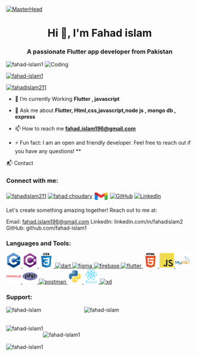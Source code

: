
[![MasterHead](https://uploads-ssl.webflow.com/5f841209f4e71b2d70034471/60bb4a2e143f632da3e56aea_Flutter%20app%20development%20(2).png)](https://rishavchanda.io)

<h1 align="center">Hi 👋, I'm Fahad islam</h1>
<h3 align="center">A passionate Flutter app developer from Pakistan</h3>
<img align="right" alt="Coding" width="400" src="https://www.google.com/url?sa=i&url="https%3A%2F%2Foutlane.co%2Fnow%2Fnew-shot-programmer-animation%2F&psig=AOvVaw1b23-MMzGCLntODlxOeGfd&ust=1674479952223000&source=images&cd=vfe&ved=0CA8QjRxqFwoTCPDwlY2i2_wCFQAAAAAdAAAAABAE">


<p align="left"> <img src="https://komarev.com/ghpvc/?username=fahad-islam1&label=Profile%20views&color=0e75b6&style=flat" alt="fahad-islam1" /> </p>

<p align="left"> <a href="https://github.com/ryo-ma/github-profile-trophy"><img src="https://github-profile-trophy.vercel.app/?username=fahad-islam1" alt="fahad-islam1" /></a> </p>

<p align="left"> <a href="https://twitter.com/fahadislam211" target="blank"><img src="https://img.shields.io/twitter/follow/fahadislam211?logo=twitter&style=for-the-badge" alt="fahadislam211" /></a> </p>

- 🌱 I’m currently Working  **Flutter , javascript**

- 💬 Ask me about **Flutter, Html,css,javascript,node js , mongo db , express**

- 📫 How to reach me **fahad.islam196@gmail.com**

- ⚡ Fun fact: I am an open and friendly developer. Feel free to reach out if you have any questions! **

📬 Contact
<h3 align="left">Connect with me:</h3>
<p align="left">
<a href="https://twitter.com/fahadislam211" target="blank"><img align="center" src="https://raw.githubusercontent.com/rahuldkjain/github-profile-readme-generator/master/src/images/icons/Social/twitter.svg" alt="fahadislam211" height="30" width="40" /></a>
<a href="https://fb.com/fahad choudary" target="blank"><img align="center" src="https://raw.githubusercontent.com/rahuldkjain/github-profile-readme-generator/master/src/images/icons/Social/facebook.svg" alt="fahad choudary" height="30" width="40" /></a>
<a href="mailto:fahad.islam196@gmail.com" target="blank"><img align="center" src="https://raw.githubusercontent.com/rahuldkjain/github-profile-readme-generator/master/src/images/icons/Social/gmail.svg" alt="fahad.islam196@gmail.com" height="30" width="40" /></a>
<a href="https://github.com/fahad-islam1" target="blank"><img align="center" src="https://raw.githubusercontent.com/rahuldkjain/github-profile-readme-generator/master/src/images/icons/Social/github.svg" alt="GitHub" height="30" width="40" /></a>
<a href="https://www.linkedin.com/in/fahadislam2/" target="blank"><img align="center" src="https://raw.githubusercontent.com/rahuldkjain/github-profile-readme-generator/master/src/images/icons/Social/linked-in-alt.svg" alt="LinkedIn" height="30" width="40" /></a>
</p>
Let's create something amazing together! Reach out to me at:

Email: fahad.islam196@gmail.com
LinkedIn: linkedin.com/in/fahadislam2
GitHub: github.com/fahad-islam1

<h3 align="left">Languages and Tools:</h3>
<p align="left"> <a href="https://www.w3schools.com/cpp/" target="_blank" rel="noreferrer"> <img src="https://raw.githubusercontent.com/devicons/devicon/master/icons/cplusplus/cplusplus-original.svg" alt="cplusplus" width="40" height="40"/> </a> <a href="https://www.w3schools.com/cs/" target="_blank" rel="noreferrer"> <img src="https://raw.githubusercontent.com/devicons/devicon/master/icons/csharp/csharp-original.svg" alt="csharp" width="40" height="40"/> </a> <a href="https://www.w3schools.com/css/" target="_blank" rel="noreferrer"> <img src="https://raw.githubusercontent.com/devicons/devicon/master/icons/css3/css3-original-wordmark.svg" alt="css3" width="40" height="40"/> </a> <a href="https://dart.dev" target="_blank" rel="noreferrer"> <img src="https://www.vectorlogo.zone/logos/dartlang/dartlang-icon.svg" alt="dart" width="40" height="40"/> </a> <a href="https://www.figma.com/" target="_blank" rel="noreferrer"> <img src="https://www.vectorlogo.zone/logos/figma/figma-icon.svg" alt="figma" width="40" height="40"/> </a> <a href="https://firebase.google.com/" target="_blank" rel="noreferrer"> <img src="https://www.vectorlogo.zone/logos/firebase/firebase-icon.svg" alt="firebase" width="40" height="40"/> </a> <a href="https://flutter.dev" target="_blank" rel="noreferrer"> <img src="https://www.vectorlogo.zone/logos/flutterio/flutterio-icon.svg" alt="flutter" width="40" height="40"/> </a> <a href="https://www.w3.org/html/" target="_blank" rel="noreferrer"> <img src="https://raw.githubusercontent.com/devicons/devicon/master/icons/html5/html5-original-wordmark.svg" alt="html5" width="40" height="40"/> </a> <a href="https://developer.mozilla.org/en-US/docs/Web/JavaScript" target="_blank" rel="noreferrer"> <img src="https://raw.githubusercontent.com/devicons/devicon/master/icons/javascript/javascript-original.svg" alt="javascript" width="40" height="40"/> </a> <a href="https://www.mysql.com/" target="_blank" rel="noreferrer"> <img src="https://raw.githubusercontent.com/devicons/devicon/master/icons/mysql/mysql-original-wordmark.svg" alt="mysql" width="40" height="40"/> </a> <a href="https://www.oracle.com/" target="_blank" rel="noreferrer"> <img src="https://raw.githubusercontent.com/devicons/devicon/master/icons/oracle/oracle-original.svg" alt="oracle" width="40" height="40"/> </a> <a href="https://www.php.net" target="_blank" rel="noreferrer"> <img src="https://raw.githubusercontent.com/devicons/devicon/master/icons/php/php-original.svg" alt="php" width="40" height="40"/> </a> <a href="https://postman.com" target="_blank" rel="noreferrer"> <img src="https://www.vectorlogo.zone/logos/getpostman/getpostman-icon.svg" alt="postman" width="40" height="40"/> </a> <a href="https://www.python.org" target="_blank" rel="noreferrer"> <img src="https://raw.githubusercontent.com/devicons/devicon/master/icons/python/python-original.svg" alt="python" width="40" height="40"/> </a> <a href="https://reactjs.org/" target="_blank" rel="noreferrer"> <img src="https://raw.githubusercontent.com/devicons/devicon/master/icons/react/react-original-wordmark.svg" alt="react" width="40" height="40"/> </a> <a href="https://www.adobe.com/products/xd.html" target="_blank" rel="noreferrer"> <img src="https://cdn.worldvectorlogo.com/logos/adobe-xd.svg" alt="xd" width="40" height="40"/> </a> </p>

<h3 align="left">Support:</h3>
<p><a href="https://www.buymeacoffee.com/fahad-islam"> <img align="left" src="https://cdn.buymeacoffee.com/buttons/v2/default-yellow.png" height="50" width="210" alt="fahad-islam" /></a><a href="https://ko-fi.com/fahad-islam"> <img align="left" src="https://cdn.ko-fi.com/cdn/kofi3.png?v=3" height="50" width="210" alt="fahad-islam" /></a></p><br><br>

<p><img align="left" src="https://github-readme-stats.vercel.app/api/top-langs?username=fahad-islam1&show_icons=true&locale=en&layout=compact" alt="fahad-islam1" /></p>

<p>&nbsp;<img align="center" src="https://github-readme-stats.vercel.app/api?username=fahad-islam1&show_icons=true&locale=en" alt="fahad-islam1" /></p>


<p><img align="center" src="https://github-readme-streak-stats.herokuapp.com/?user=fahad-islam1&" alt="fahad-islam1" /></p> 
